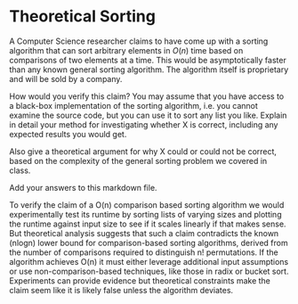 # Theoretical Sorting

A Computer Science researcher claims to have come up with a sorting algorithm
that can sort arbitrary elements in $O(n)$ time based on comparisons of two
elements at a time. This would be asymptotically faster than any known general
sorting algorithm. The algorithm itself is proprietary and will be sold by a
company.

How would you verify this claim? You may assume that you have access to a
black-box implementation of the sorting algorithm, i.e. you cannot examine the
source code, but you can use it to sort any list you like. Explain in detail
your method for investigating whether X is correct, including any expected
results you would get.

Also give a theoretical argument for why X could or could not be correct, based
on the complexity of the general sorting problem we covered in class.

Add your answers to this markdown file.

To verify the claim of a O(n) comparison based sorting algorithm we would experimentally test its runtime by sorting lists of varying sizes and plotting the runtime against input size to see if it scales linearly if that makes sense. But theoretical analysis suggests that such a claim contradicts the known (nlogn) lower bound for comparison-based sorting algorithms, derived from the number of comparisons required to distinguish n! permutations. If the algorithm achieves 
O(n) it must either leverage additional input assumptions or use non-comparison-based techniques, like those in radix or bucket sort. Experiments can provide evidence but theoretical constraints make the claim seem like it is likely false unless the algorithm deviates.






